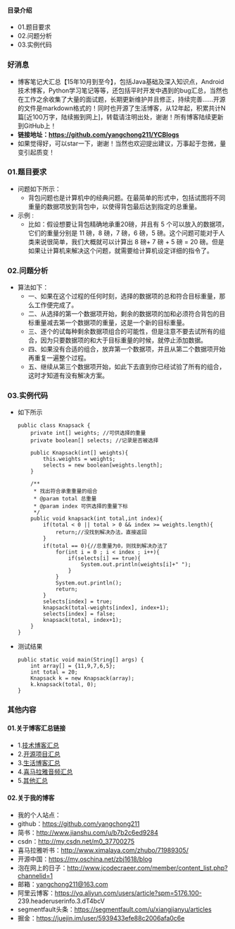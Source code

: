#### 目录介绍
- 01.题目要求
- 02.问题分析
- 03.实例代码



### 好消息
- 博客笔记大汇总【15年10月到至今】，包括Java基础及深入知识点，Android技术博客，Python学习笔记等等，还包括平时开发中遇到的bug汇总，当然也在工作之余收集了大量的面试题，长期更新维护并且修正，持续完善……开源的文件是markdown格式的！同时也开源了生活博客，从12年起，积累共计N篇[近100万字，陆续搬到网上]，转载请注明出处，谢谢！所有博客陆续更新到GitHub上！
- **链接地址：https://github.com/yangchong211/YCBlogs**
- 如果觉得好，可以star一下，谢谢！当然也欢迎提出建议，万事起于忽微，量变引起质变！



### 01.题目要求
- 问题如下所示：
    - 背包问题也是计算机中的经典问题。在最简单的形式中，包括试图将不同重量的数据项放到背包中，以使得背包最后达到指定的总重量。
- 示例 :
    - 比如：假设想要让背包精确地承重20磅，并且有 5 个可以放入的数据项，它们的重量分别是 11 磅，8 磅，7 磅，6 磅，5 磅。这个问题可能对于人类来说很简单，我们大概就可以计算出 8 磅+ 7 磅 + 5 磅 = 20 磅。但是如果让计算机来解决这个问题，就需要给计算机设定详细的指令了。



### 02.问题分析
- 算法如下：
    - 一、如果在这个过程的任何时刻，选择的数据项的总和符合目标重量，那么工作便完成了。
    - 二、从选择的第一个数据项开始，剩余的数据项的加和必须符合背包的目标重量减去第一个数据项的重量，这是一个新的目标重量。
    - 三、逐个的试每种剩余数据项组合的可能性，但是注意不要去试所有的组合，因为只要数据项的和大于目标重量的时候，就停止添加数据。
    - 四、如果没有合适的组合，放弃第一个数据项，并且从第二个数据项开始再重复一遍整个过程。
    - 五、继续从第三个数据项开始，如此下去直到你已经试验了所有的组合，这时才知道有没有解决方案。


### 03.实例代码
- 如下所示
    ```
    public class Knapsack {
        private int[] weights; //可供选择的重量
        private boolean[] selects; //记录是否被选择
         
        public Knapsack(int[] weights){
            this.weights = weights;
            selects = new boolean[weights.length];
        }
         
        /**
         * 找出符合承重重量的组合
         * @param total 总重量
         * @param index 可供选择的重量下标
         */
        public void knapsack(int total,int index){
            if(total < 0 || total > 0 && index >= weights.length){
                return;//没找到解决办法，直接返回
            }
            if(total == 0){//总重量为0，则找到解决办法了
                for(int i = 0 ; i < index ; i++){
                    if(selects[i] == true){
                        System.out.println(weights[i]+" ");
                    }
                }
                System.out.println();
                return;
            }
            selects[index] = true;
            knapsack(total-weights[index], index+1);
            selects[index] = false;
            knapsack(total, index+1);
        }
    }
    ```
- 测试结果
    ```
    public static void main(String[] args) {
        int array[] = {11,9,7,6,5};
        int total = 20;
        Knapsack k = new Knapsack(array);
        k.knapsack(total, 0);
    }
    ```



### 其他内容
#### 01.关于博客汇总链接
- 1.[技术博客汇总](https://www.jianshu.com/p/614cb839182c)
- 2.[开源项目汇总](https://blog.csdn.net/m0_37700275/article/details/80863574)
- 3.[生活博客汇总](https://blog.csdn.net/m0_37700275/article/details/79832978)
- 4.[喜马拉雅音频汇总](https://www.jianshu.com/p/f665de16d1eb)
- 5.[其他汇总](https://www.jianshu.com/p/53017c3fc75d)



#### 02.关于我的博客
- 我的个人站点：
- github：https://github.com/yangchong211
- 简书：http://www.jianshu.com/u/b7b2c6ed9284
- csdn：http://my.csdn.net/m0_37700275
- 喜马拉雅听书：http://www.ximalaya.com/zhubo/71989305/
- 开源中国：https://my.oschina.net/zbj1618/blog
- 泡在网上的日子：http://www.jcodecraeer.com/member/content_list.php?channelid=1
- 邮箱：yangchong211@163.com
- 阿里云博客：https://yq.aliyun.com/users/article?spm=5176.100- 239.headeruserinfo.3.dT4bcV
- segmentfault头条：https://segmentfault.com/u/xiangjianyu/articles
- 掘金：https://juejin.im/user/5939433efe88c2006afa0c6e










